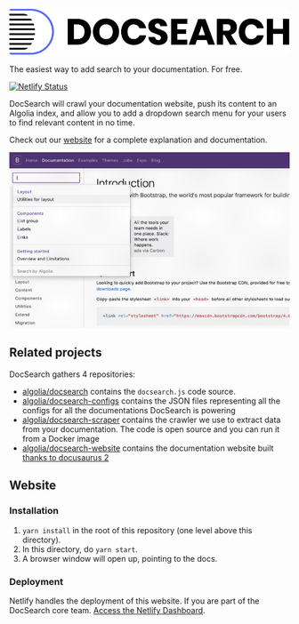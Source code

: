 [![DocSearch][1]][2]

The easiest way to add search to your documentation. For free.

[![Netlify Status][3]][4]

DocSearch will crawl your documentation website, push its content to an Algolia
index, and allow you to add a dropdown search menu for your users to find
relevant content in no time.

Check out our [website][2] for a complete explanation and documentation.

[![Bootstrap demo][5]][2]

## Related projects

DocSearch gathers 4 repositories:

- [algolia/docsearch][6] contains the `docsearch.js` code source.
- [algolia/docsearch-configs][7] contains the JSON files representing all the
  configs for all the documentations DocSearch is powering
- [algolia/docsearch-scraper][8] contains the crawler we use to extract data
  from your documentation. The code is open source and you can run it from a
  Docker image
- [algolia/docsearch-website][9] contains the documentation website built
  [thanks to docusaurus 2][10]

## Website

### Installation

1. `yarn install` in the root of this repository (one level above this
   directory).
1. In this directory, do `yarn start`.
1. A browser window will open up, pointing to the docs.

### Deployment

Netlify handles the deployment of this website. If you are part of the DocSearch
core team. [Access the Netlify Dashboard][11].

[1]: ./static/img/docsearch-logo.svg
[2]: https://docsearch.algolia.com/
[3]:
  https://api.netlify.com/api/v1/badges/30eacc09-d4b2-4a53-879b-04d40aaea454/deploy-status
[4]: https://app.netlify.com/sites/docsearch/deploys
[5]: ./static/img/demos/example-bootstrap.gif
[6]: https://github.com/algolia/docsearch
[7]: https://github.com/algolia/docsearch-configs
[8]: https://github.com/algolia/docsearch-scraper
[9]: https://github.com/algolia/docsearch-website
[10]: https://v2.docusaurus.io/
[11]: https://app.netlify.com/sites/docsearch/overview
